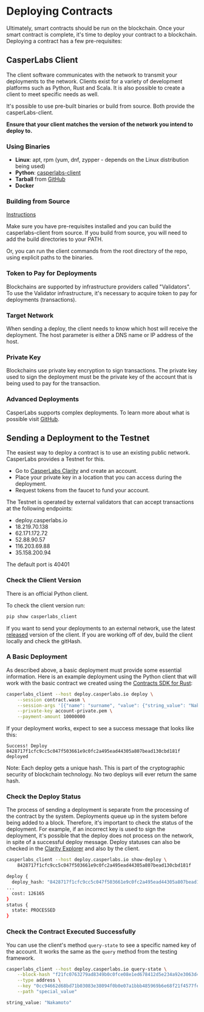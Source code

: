 # Deploying Contracts

Ultimately, smart contracts should be run on the blockchain.  Once your smart contract is complete, it's time to deploy your contract to a blockchain.  Deploying a contract has a few pre-requisites:

## CasperLabs Client
The client software communicates with the network to transmit your deployments to the network.  Clients exist for a variety of development platforms such as Python, Rust and Scala.  It is also possible to create a client to meet specific needs as well.

It's possible to use pre-built binaries or build from source. Both provide the casperLabs-client.

**Ensure that your client matches the version of the network you intend to deploy to.**

### Using Binaries

* **Linux**: apt, rpm (yum, dnf, zypper - depends on the Linux distribution being used)
* **Python**: [casperlabs-client](https://pypi.org/project/casperlabs-client/)
* **Tarball** from [GitHub](https://github.com/CasperLabs/CasperLabs/releases)
* **Docker**

### Building from Source
[Instructions](https://github.com/CasperLabs/client-py/blob/master/README.md)

Make sure you have pre-requisites installed and you can build the casperlabs-client from source. If you build from source, you will need to add the build directories to your PATH.

Or, you can run the client commands from the root directory of the repo, using explicit paths to the binaries.

### Token to Pay for Deployments
Blockchains are supported by infrastructure providers called "Validators". To use the Validator infrastructure, it's necessary to acquire token to pay for deployments (transactions).

### Target Network
When sending a deploy, the client needs to know which host will receive the deployment.  The host parameter is either a DNS name or IP address of the host.

### Private Key
Blockchains use private key encryption to sign transactions.  The  private key used to sign the deployment must be the private key of the account that is being used to pay for the transaction.

### Advanced Deployments
CasperLabs supports complex deployments.  To learn more about what is possible visit [GitHub](https://github.com/CasperLabs/CasperLabs/blob/master/docs/CONTRACTS%2Emd).

## Sending a Deployment to the Testnet

The easiest way to deploy a contract is to use an existing public network.  CasperLabs provides a Testnet for this.

* Go to [CasperLabs Clarity](https://clarity.casperlabs.io) and create an account.
* Place your private key in a location that you can access during the deployment.
* Request tokens from the faucet to fund your account.

The Testnet is operated by external validators that can accept transactions at the following endpoints:

* deploy.casperlabs.io
* 18.219.70.138
* 62.171.172.72
* 52.88.90.57
* 116.203.69.88
* 35.158.200.94

The default port is 40401

### Check the Client Version
There is an official Python client. 

To check the client version run:

```bash
pip show casperlabs_client
```
If you want to send your deployments to an external network, use the latest [released](https://pypi.org/project/casperlabs-client/) version of the client.  If you are working off of dev, build the client locally and check the gitHash.

### A Basic Deployment
As described above, a basic deployment must provide some essential information. Here is an example deployment using the Python client that will work with the basic contract we created using the [Contracts SDK for Rust](writing-rust-contracts):
```bash
casperlabs_client --host deploy.casperlabs.io deploy \
    --session contract.wasm \
    --session-args '[{"name": "surname", "value": {"string_value": "Nakamoto"}}]' \
    --private-key account-private.pem \
    --payment-amount 10000000
```
If your deployment works, expect to see a success message that looks like this:
```
Success! Deploy 8428717f1cfc9cc5c047f503661e9c0fc2a495ead44305a807bead130cbd181f deployed
```

Note: Each deploy gets a unique hash.  This is part of the cryptographic security of blockchain technology.  No two deploys will ever return the same hash.

### Check the Deploy Status
The process of sending a deployment is separate from the processing of the contract by the system. Deployments queue up in the system before being added to a block.  Therefore, it's important to check the status of the deployment.  For example, if an incorrect key is used to sign the deployment, it's possible that the deploy does not process on the network, in spite of a successful deploy message. Deploy statuses can also be checked in the [Clarity Explorer](https://clarity.casperlabs.io/#/search) and also by the client.

```bash
casperlabs_client --host deploy.casperlabs.io show-deploy \
    8428717f1cfc9cc5c047f503661e9c0fc2a495ead44305a807bead130cbd181f

deploy {
  deploy_hash: "8428717f1cfc9cc5c047f503661e9c0fc2a495ead44305a807bead130cbd181f"
...
  cost: 126165
}
status {
  state: PROCESSED
}

```

### Check the Contract Executed Successfully
You can use the client's method `query-state` to see a specific named key of the account. It works the same as the `query` method from the testing framework.
```bash
casperlabs_client --host deploy.casperlabs.io query-state \
    --block-hash "f21fc0763279ad8349b0c0fce08e1ed678412d5e234a92e3063d4d5a35ee0739" \
    --type address \
    --key "0cc94662d68bd71b03083e38094f0b0e07a1bbb485969b6e68f21f4577fe928a" \
    --path "special_value"

string_value: "Nakamoto"
```

